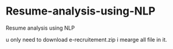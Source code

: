 # Resume-analysis-using-NLP
Resume analysis using NLP

u only need to download e-recruitement.zip i mearge all file in it.
